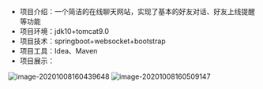 - 项目介绍：一个简洁的在线聊天网站，实现了基本的好友对话、好友上线提醒等功能
- 项目环境：jdk10+tomcat9.0
- 项目技术：springboot+websocket+bootstrap
- 项目工具：Idea、Maven
- 项目展示：

![image-20201008160439648](https://github.com/famdetxire/almostchat/edit/master/README/image-20201008160439648.png)
![image-20201008160509147](https://github.com/famdetxire/almostchat/edit/master/README/image-20201008160509147.png)

